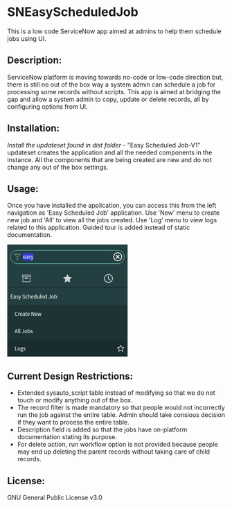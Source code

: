 **SNEasyScheduledJob**
======================

This is a low code ServiceNow app aimed at admins to help them schedule jobs using UI.

**Description:**
----------------

ServiceNow platform is moving towards no-code or low-code direction but, there is still no out of the box way a system admin can schedule a job for processing some records without scripts. This app is aimed at bridging the gap and allow a system admin to copy, update or delete records, all by configuring options from UI.

**Installation:**
-----------------

*Install the updateset found in dist folder* - "Easy Scheduled Job-V1" updateset creates the application and all the needed components in the instance. All the components that are being created are new and do not change any out of the box settings.

**Usage:**
----------

Once you have installed the application, you can access this from the left navigation as 'Easy Scheduled Job' application. Use 'New' menu to create new job and 'All' to view all the jobs created. Use 'Log' menu to view logs related to this application. Guided tour is added instead of static documentation.

![Application](https://github.com/iamkalai/SNEasyScheduledJob/blob/master/doc/images/Menu.png)


**Current Design Restrictions:**
--------------------------------

- Extended sysauto_script table instead of modifying so that we do not touch or modify anything out of the box.
- The record filter is made mandatory so that people would not incorrectly run the job against the entire table. Admin should take consious decision if they want to process the entire table.
- Description field is added so that the jobs have on-platform documentation stating its purpose.
- For delete action, run workflow option is not provided because people may end up deleting the parent records without taking care of child records.


**License:**
------------
GNU General Public License v3.0
